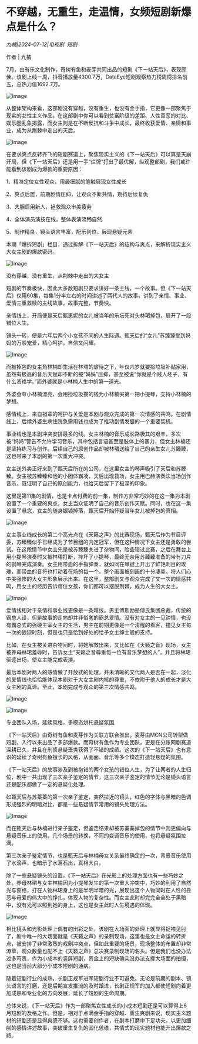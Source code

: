 # 不穿越，无重生，走温情，女频短剧新爆点是什么？

*九橘|2024-07-12|电视剧 
                                                短剧*

作者 | 九橘

7月，由有乐文化制作，奇树有鱼和麦芽共同出品的短剧《下一站天后》，表现颇佳。该剧上线一周，抖音播放量4300.7万，DataEye短剧观察热力榜周榜排名前五，总热力值1692.7万。

![Image](https://q0.itc.cn/images01/20240712/bd8b88d6735f44cd9a6dc0a3cf832a81.png)

从整体架构来看，这部剧没有穿越，没有重生，也没有金手指，它更像一部聚焦于现实的女性主义作品。在这部剧中你可以看到贫富阶级的差距、人性善恶的对比、娱乐圈乱象揭露，而女主则是在不断反抗和斗争中成长，最终收获爱情、亲情和事业，成为从荆棘中走出的天后。

![Image](https://q5.itc.cn/images01/20240712/04ba21c83a644357986916c4ceabdfc8.jpeg)

在要求爽点反转齐飞的短剧赛道上，聚焦现实主义的《下一站天后》可以算是天崩开局，但《下一站天后》还是用一手“烂牌”打出了最优解，纵观整部剧，我们或许能看到该剧成为爆款的重要原因：

1、精准定位女性观众，用最细腻的笔触展现女性成长

2、爽点后置，前期剧情压抑，让观众不断共情，期待后续复仇

3、大胆启用新人，拯救观众审美疲劳

4、全体演员演技在线，整体表演流畅自然

5、制作精良，镜头语言丰富，配乐到位，展现悬疑元素

本期「爆拆短剧」栏目，通过拆解《下一站天后》的结构与爽点，来解析现实主义大女主剧的爆款密码。

![Image](https://q6.itc.cn/images01/20240712/5088d25c72b04a21b4987d7cc43beed4.png)

没有穿越，没有重生，从荆棘中走出的大女主

短剧的节奏极快，因此大多数短剧只要求讲好一条主线，一个故事。但《下一站天后》仅用60集，每集1分半左右的时间讲述了两代人的故事，讲到了亲情、事业、爱情三重救赎的主线故事，故事完整，节奏快。

亲情线上，开局便是天后甄惠妮的女儿被当年的乐坛死对头林珺掉包，展开了一段错位人生。

镜头一转，便是六年后两个小女孩不同的人生际遇。甄天后的“女儿”苏臻臻受到妈妈的万般宠爱，精心呵护，自信又闪耀。

![Image](https://q0.itc.cn/images01/20240712/87cdc58ac60c487195674ddfd9f1774c.jpeg)

而被掉包的女主角林楠却生活在林珺的虐待之下，年仅六岁就要捡垃圾补贴家用，虽然有极高的音乐天赋却不断的被“妈妈”压抑，甚至被说“你就是个贱人坯子，有什么资格学。”而外婆就是小林楠人生中的第一道光。

外婆会夸小林楠漂亮，会用捡垃圾攒的钱为小林楠买第一把小提琴，支持小林楠的梦想。

感情线上，来自祖辈的呵护与关爱是本剧与观众完成的第一次情感的共鸣。在剧情线上，后续外婆生病住院急需用钱也成为了推动剧情发展的一个重要契机。

事业线也是本剧冲突安排最多的线。女主林楠的音乐成长路极其的艰辛，多次被“妈妈”警告不允许学习音乐，其中包括言语甚至是肢体上的暴力，但女主林楠还是坚持练习与创作。后续自己的原创作品却被林珺送给了自己的亲生女儿苏臻臻，这也带来了本剧的第一次重大冲突。

女主送外卖正好来到了甄天后所在的公司，在这里女主的琴声吸引了天后和苏臻臻。女主被苏臻臻和他的小团体霸凌，天后出现救场，女主用巴赫演奏法当场创作音乐，既证明了自己的原创能力，也给天后留下了极深的印象。

这里是第11集的剧情，也是卡点付费的前一集，制作方非常巧妙的在这一集为本剧设置了一个重要的爽点，女主当众证明了自己的音乐创作天赋。同时，也在这一集设置了悬念，女主的随身银锁掉落，甄天后开始怀疑当年女儿被掉包的真相。

![Image](https://q6.itc.cn/images01/20240712/85f8b1b67ed84d9bbef6768549cfce1e.jpeg)

女主事业线成长的第二个高光点在《天籁之声》的比赛现场，甄天后作为节目评委，苏臻臻似乎已经成为了节目组的内定冠军，但在这种情况下女主还是勇敢的尝试。在这段情节中女主先是被苏臻臻关进了杂物间，险些错过比赛，之后在舞台上用小提琴演奏时又被林珺打断，摔坏了小提琴，最终无奈用苏臻臻准备的带有刀片的钢琴完成演奏。女主用带血的手指弹奏，就如同在琴键上开出了鲜艳刺目的玫瑰，而带血的音符也打动着在场的每一个。整个画面被刻画的十分凄美，将人们心中美强惨的大女主形象展示出来。在这里，整部剧又与观众完成了又一次的情感共鸣，用女主的经历告诉每位女孩，你们都可以摆脱荆棘，成为人生的大女主。

![Image](https://q3.itc.cn/images01/20240712/68dcc3b84c354b82a4f2e6f9d013e51b.jpeg)

爱情线相对于亲情和事业线更像是一条暗线。男主傅斯励是傅氏集团总裁，传统的霸总人设，但是故事的走向却并非俗套的霸总爱情。没有对女主的一见钟情，也没有霸总式的强硬主宰女主的生活，男主在前期更像是一个清醒的看客，撞见女主每一次的狼狈时刻，但是也只是恰到好处的给予女主绅士般的支持。

比如，在女主被关进杂物间时，将她解救出来，又比如在《天籁之音》现场，女主被养母林珺羞辱时，告诉女主“天籁之音尊重每一位有音乐梦想的人”，并且将林珺驱逐出场，使女主能完成表演。

最后本剧对两人的感情做了开放式的处理，并未清晰的交代两人是否在一起，淡化的爱情线也恰恰能体现本剧对于大女主剧内核的尊重，不依附于他人的成长才是大女主剧的真谛。至此，本剧完成与观众的第三次情感共鸣。

![Image](https://q9.itc.cn/images01/20240712/4aa726cc932841b48523d86dffbfd3f7.jpeg)

![Image](https://q1.itc.cn/images01/20240712/1275e72216ce4080a0dfe78556de8c95.png)

专业团队入场，延续风格，多模态烘托悬疑氛围

《下一站天后》由奇树有鱼和麦芽作为关联方联合推出。麦芽由MCN公司转型做短剧，入行以来出品了多部爆款。而奇树有鱼作为专业团队，更是在分账网剧赛道深耕已久，并且在刑侦悬疑垂类获得了不错的成绩。这次的《下一站天后》也有意识的延续了奇树有鱼擅长的风格，从画面、音乐等多个模态打造轻悬疑的氛围。

《下一站天后》的故事涉及到被抱错的两个女孩的错位人生，为了让两者的人生归位，剧中一共出现了三次亲子鉴定的情节，这三次亲子鉴定的情节无论是镜头语言还是配乐都做了一定的悬疑化处理。

如甄天后与苏蓁蓁的第一次亲子鉴定，突然拉近的镜头，红色的字体与黑暗的色调形成强烈的明暗对比，都是一些悬疑情节常用的镜头处理方法。

![Image](https://q9.itc.cn/images01/20240712/fce3f3c89edb472388d2eff914a1f02e.jpeg)

而在甄天后与林楠进行亲子鉴定，但鉴定结果却被苏蓁蓁掉包的情节中则更偏向与悬疑音乐上的使用。几个场景的转换，不同的变调音乐的使用，也将悬疑氛围拉满。

第三次亲子鉴定情节，也是甄天后与林楠母女关系最终确定的一次，背景音乐使用了水滴声，也暗示了水落石出，真相大白。

除了一些悬疑镜头的设置，《下一站天后》在光影上的处理方面也有一些巧妙之处。养母林珺与女主林楠因为小提琴发生的第一次重大冲突中，巧妙的利用了自然光与窗格，打在人物林珺身上的是半明半暗的光，展现出这个人物同时在人性的丑恶与母爱的伟大中的挣扎，体现人物的复杂性。而女主此时却完完全全处于黑暗中，没有光可以照到她的身上，这也是女主此时人生境遇的体现。

![Image](https://q4.itc.cn/images01/20240712/8d4ada7cdf1e4cd4aba27adc107e1754.jpeg)

相比镜头和光影处理上偶有的出彩之处，该剧在大场面的处理上就显得捉襟见肘了，剧中唯一的大场面就是《天籁之声》的录制现场，这里也是女主命运的转折点，被安排了非常激烈的戏剧冲突点，但如此重要的场景，现场整体的布置却非常潦草，观众数量也配不上《天籁之声》总决赛录制现场的名头。但是我们也没办法过多苛责，作为小成本的竖屏短剧，资金上的短缺确实没办法支撑大场面的拍摄，这也是当前大部分小成本短剧的通病。

随着短剧行业的成熟，长剧正规军进军短剧行业不可避免。无论是前期的剧本、镜头语言的打磨，还是后期宣发推流的及时跟进，长剧正规军的加入都使短剧向着更加成熟和专业化的方向发展，延长了短剧的生命周期。

总体来说，《下一站天后》作为一部聚焦女性成长的小成本短剧还是可以算得上6月短剧的及格之作。但是，相对于点满金手指的穿越、重生爽剧来说，现实主义题材的短剧还是显得爽感不够。这也需要创作者，在剧本打磨中下足功夫，以更加细腻的感情讲述故事，突破重生复仇的固化思维，共情式的现实题材也能开出爆款之路。

